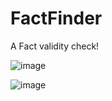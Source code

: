 # FactFinder
A Fact validity check!

![image](https://github.com/user-attachments/assets/d86a24c8-a1d6-4d0e-925a-68b013fe8fe3)

![image](https://github.com/user-attachments/assets/566115e9-53dd-4ffd-8e92-630e1ae17484)
